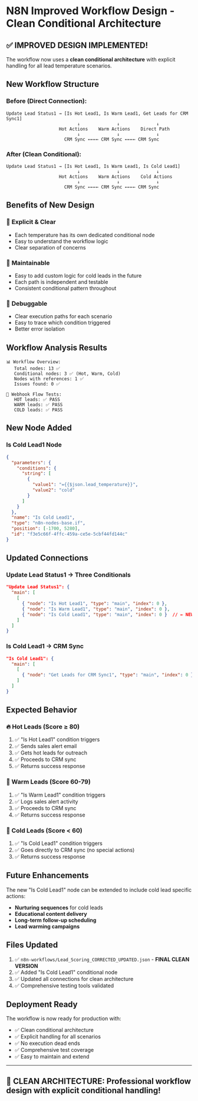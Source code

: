 # N8N Improved Workflow Design - Clean Conditional Architecture

## ✅ IMPROVED DESIGN IMPLEMENTED!

The workflow now uses a **clean conditional architecture** with explicit handling for all lead temperature scenarios.

## New Workflow Structure

### Before (Direct Connection):
```
Update Lead Status1 → [Is Hot Lead1, Is Warm Lead1, Get Leads for CRM Sync1]
                           ↓              ↓              ↓
                    Hot Actions    Warm Actions    Direct Path
                           ↓              ↓              ↓
                      CRM Sync ←←←← CRM Sync ←←←← CRM Sync
```

### After (Clean Conditional):
```
Update Lead Status1 → [Is Hot Lead1, Is Warm Lead1, Is Cold Lead1]
                           ↓              ↓              ↓
                    Hot Actions    Warm Actions    Cold Actions
                           ↓              ↓              ↓
                      CRM Sync ←←←← CRM Sync ←←←← CRM Sync
```

## Benefits of New Design

### 🎯 **Explicit & Clear**
- Each temperature has its own dedicated conditional node
- Easy to understand the workflow logic
- Clear separation of concerns

### 🔧 **Maintainable**  
- Easy to add custom logic for cold leads in the future
- Each path is independent and testable
- Consistent conditional pattern throughout

### 🧪 **Debuggable**
- Clear execution paths for each scenario
- Easy to trace which condition triggered
- Better error isolation

## Workflow Analysis Results

```
📊 Workflow Overview:
   Total nodes: 13 ✅
   Conditional nodes: 3 ✅ (Hot, Warm, Cold)
   Nodes with references: 1 ✅
   Issues found: 0 ✅

🎯 Webhook Flow Tests:
   HOT leads: ✅ PASS
   WARM leads: ✅ PASS  
   COLD leads: ✅ PASS
```

## New Node Added

### Is Cold Lead1 Node
```json
{
  "parameters": {
    "conditions": {
      "string": [
        {
          "value1": "={{$json.lead_temperature}}",
          "value2": "cold"
        }
      ]
    }
  },
  "name": "Is Cold Lead1",
  "type": "n8n-nodes-base.if",
  "position": [-1700, 5280],
  "id": "f3e5c66f-4ffc-459a-ce5e-5cbf44fd144c"
}
```

## Updated Connections

### Update Lead Status1 → Three Conditionals
```json
"Update Lead Status1": {
  "main": [
    [
      { "node": "Is Hot Lead1", "type": "main", "index": 0 },
      { "node": "Is Warm Lead1", "type": "main", "index": 0 },
      { "node": "Is Cold Lead1", "type": "main", "index": 0 }  // ← NEW
    ]
  ]
}
```

### Is Cold Lead1 → CRM Sync
```json
"Is Cold Lead1": {
  "main": [
    [
      { "node": "Get Leads for CRM Sync1", "type": "main", "index": 0 }
    ]
  ]
}
```

## Expected Behavior

### 🔥 Hot Leads (Score ≥ 80)
1. ✅ "Is Hot Lead1" condition triggers
2. ✅ Sends sales alert email
3. ✅ Gets hot leads for outreach
4. ✅ Proceeds to CRM sync
5. ✅ Returns success response

### 🔶 Warm Leads (Score 60-79)
1. ✅ "Is Warm Lead1" condition triggers
2. ✅ Logs sales alert activity
3. ✅ Proceeds to CRM sync
4. ✅ Returns success response

### 🧊 Cold Leads (Score < 60)
1. ✅ "Is Cold Lead1" condition triggers
2. ✅ Goes directly to CRM sync (no special actions)
3. ✅ Returns success response

## Future Enhancements

The new "Is Cold Lead1" node can be extended to include cold lead specific actions:

- **Nurturing sequences** for cold leads
- **Educational content delivery**
- **Long-term follow-up scheduling**
- **Lead warming campaigns**

## Files Updated

1. ✅ `n8n-workflows/Lead_Scoring_CORRECTED_UPDATED.json` - **FINAL CLEAN VERSION**
2. ✅ Added "Is Cold Lead1" conditional node
3. ✅ Updated all connections for clean architecture
4. ✅ Comprehensive testing tools validated

## Deployment Ready

The workflow is now ready for production with:
- ✅ Clean conditional architecture
- ✅ Explicit handling for all scenarios
- ✅ No execution dead ends
- ✅ Comprehensive test coverage
- ✅ Easy to maintain and extend

---

## 🎉 CLEAN ARCHITECTURE: Professional workflow design with explicit conditional handling! 
